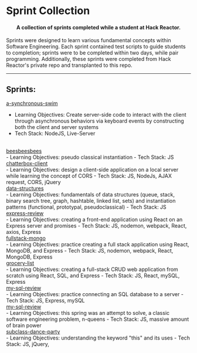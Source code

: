 # Sprint Collection

<h4 align="center">A collection of sprints completed while a student at Hack Reactor.</h4>

Sprints were designed to learn various fundamental concepts within Software Engineering. Each sprint contained test scripts to guide students to completion; sprints were to be completed within two days, while pair programming. Additionally, these sprints were completed from Hack Reactor's private repo and transplanted to this repo.
<br/>

---

## Sprints:
<a href="https://opencv.org/">a-synchronous-swim</a>
<br>
- Learning Objectives: Create server-side code to interact with the client through asynchronous behaviors via keyboard events by constructing both the client and server systems
- Tech Stack: NodeJS, Live-Server

<br>
<a href=#>beesbeesbees</a>
<br>
- Learning Objectives: pseudo classical instantiation
- Tech Stack: JS

<br>
<a href=#>chatterbox-client</a>
<br>
- Learning Objectives: design a client-side application on a local server while learning the concept of CORS
- Tech Stack: JS, NodeJs, AJAX request, CORS, jQuery

<br>
<a href=''>data-structures</a>
<br>
- Learning Objectives: fundamentals of data structures (queue, stack, binary search tree, graph, hashtable, linked list, sets) and instantiation patterns (functional, prototypal, pseudoclassical)
- Tech Stack: JS

<br>
<a href=#>express-review</a>
<br>
- Learning Objectives: creating a front-end application using React on an Express server and promises
- Tech Stack: JS, nodemon, webpack, React, axios, Express

<br>
<a href=#>fullstack-mongo</a>
<br>
- Learning Objectives: practice creating a full stack application using React, MongoDB, and Express
- Tech Stack: JS, nodemon, webpack, React, MongoDB, Express

<br>
<a href=#>grocery-list</a>
<br>
- Learning Objectives: creating a full-stack CRUD web application from scratch using React, SQL, and Express
- Tech Stack: JS, React, mySQL, Express

<br>
<a href=#>my-sql-review</a>
<br>
- Learning Objectives: practice connecting an SQL database to a server
- Tech Stack: JS, Express, mySQL

<br>
<a href=#>my-sql-review</a>
<br>
- Learning Objectives: this spring was an attempt to solve, a classic software engineering problem, n-queens
- Tech Stack: JS, massive amount of brain power

<br>
<a href=#>subclass-dance-party</a>
<br>
- Learning Objectives: understanding the keyword "this" and its uses
- Tech Stack: JS, jQuery,